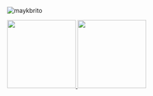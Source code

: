 <p align="left"> <img src="https://komarev.com/ghpvc/?username=gustta03" alt="maykbrito" /> </p>


<div display="inline-block">
  <a href="https://github.com/rafaballerini">
  <img height="160em" src="https://github-readme-stats.vercel.app/api?username=gustta03&show_icons=true&theme=dracula&include_all_commits=true&count_private=true"/>
  <img height="160em" src="https://github-readme-stats.vercel.app/api/top-langs/?username=gustta03&layout=compact&langs_count=7&theme=dracula"/>
</div>
